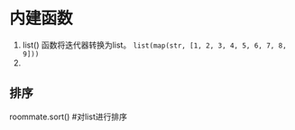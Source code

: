 # 内建函数

1. list() 函数将迭代器转换为list。 `list(map(str, [1, 2, 3, 4, 5, 6, 7, 8, 9]))`
2. 



## 排序

roommate.sort() #对list进行排序